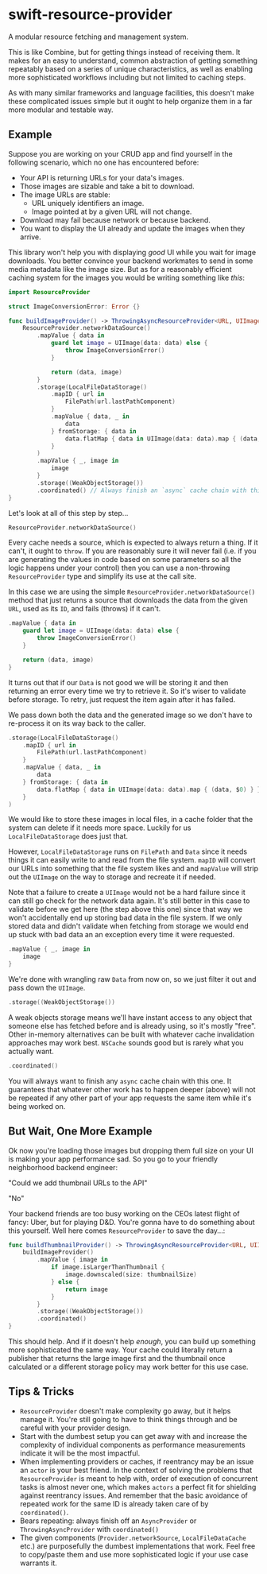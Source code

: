 # swift-resource-provider

A modular resource fetching and management system.

This is like Combine, but for getting things instead of receiving them. It makes for an easy to understand, common
abstraction of getting something repeatably based on a series of unique characteristics, as well as enabling more
sophisticated workflows including but not limited to caching steps.

As with many similar frameworks and language facilities, this doesn't make these complicated issues simple but it ought
to help organize them in a far more modular and testable way.

## Example

Suppose you are working on your CRUD app and find yourself in the following scenario, which no one has encountered
before:

- Your API is returning URLs for your data's images.
- Those images are sizable and take a bit to download.
- The image URLs are stable:
  - URL uniquely identifiers an image.
  - Image pointed at by a given URL will not change.
- Download may fail because network or because backend.
- You want to display the UI already and update the images when they arrive.

This library won't help you with displaying _good_ UI while you wait for image downloads. You better convince your
backend workmates to send in some media metadata like the image size. But as for a reasonably efficient caching system
for the images you would be writing something like _this_:

```swift
import ResourceProvider

struct ImageConversionError: Error {}

func buildImageProvider() -> ThrowingAsyncResourceProvider<URL, UIImage> {
    ResourceProvider.networkDataSource()
        .mapValue { data in
            guard let image = UIImage(data: data) else {
                throw ImageConversionError()
            }

            return (data, image)
        }
        .storage(LocalFileDataStorage()
            .mapID { url in
                FilePath(url.lastPathComponent)
            }
            .mapValue { data, _ in
                data
            } fromStorage: { data in
                data.flatMap { data in UIImage(data: data).map { (data, $0) } }
            }
        )
        .mapValue { _, image in
            image
        }
        .storage((WeakObjectStorage())
        .coordinated() // Always finish an `async` cache chain with this one. You usually need only one at the end.
}
```

Let's look at all of this step by step…

```swift
ResourceProvider.networkDataSource()
```

Every cache needs a source, which is expected to always return a thing. If it can't, it ought to `throw`. If you are
reasonably sure it will never fail (i.e. if you are generating the values in code based on some parameters so all the
logic happens under your control) then you can use a non-throwing `ResourceProvider` type and simplify its use at the
call site.

In this case we are using the simple `ResourceProvider.networkDataSource()` method that just returns a source that
downloads the data from the given `URL`, used as its `ID`, and fails (throws) if it can't.

```swift
.mapValue { data in
    guard let image = UIImage(data: data) else {
        throw ImageConversionError()
    }

    return (data, image)
}
```

It turns out that if our `Data` is not good we will be storing it and then returning an error every time we try to
retrieve it. So it's wiser to validate before storage. To retry, just request the item again after it has failed.

We pass down both the data and the generated image so we don't have to re-process it on its way back to the caller.

```swift
.storage(LocalFileDataStorage()
    .mapID { url in
        FilePath(url.lastPathComponent)
    }
    .mapValue { data, _ in
        data
    } fromStorage: { data in
        data.flatMap { data in UIImage(data: data).map { (data, $0) } }
    }
)
```

We would like to store these images in local files, in a cache folder that the system can delete if it needs more space.
Luckily for us `LocalFileDataStorage` does just that.

However, `LocalFileDataStorage` runs on `FilePath` and `Data` since it needs things it can easily write to and read from
the file system. `mapID` will convert our URLs into something that the file system likes and and `mapValue` will strip
out the `UIImage` on the way to storage and recreate it if needed.

Note that a failure to create a `UIImage` would not be a hard failure since it can still go check for the network data
again. It's still better in this case to validate before we get here (the step above this one) since that way we won't
accidentally end up storing bad data in the file system. If we only stored data and didn't validate when fetching from
storage we would end up stuck with bad data an an exception every time it were requested.

```swift
.mapValue { _, image in
    image
}
```

We're done with wrangling raw `Data` from now on, so we just filter it out and pass down the `UIImage`.

```swift
.storage((WeakObjectStorage())
```

A weak objects storage means we'll have instant access to any object that someone else has fetched before and is already
using, so it's mostly "free". Other in-memory alternatives can be built with whatever cache invalidation approaches may
work best. `NSCache` sounds good but is rarely what you actually want.

```swift
.coordinated()
```

You will always want to finish any `async` cache chain with this one. It guarantees that whatever other work has to
happen deeper (above) will not be repeated if any other part of your app requests the same item while it's being worked
on.

## But Wait, One More Example

Ok now you're loading those images but dropping them full size on your UI is making your app performance sad. So you go
to your friendly neighborhood backend engineer:

"Could we add thumbnail URLs to the API"

"No"

Your backend friends are too busy working on the CEOs latest flight of fancy: Uber, but for playing D&D. You're gonna
have to do something about this yourself. Well here comes `ResourceProvider` to save the day…:

```swift
func buildThumbnailProvider() -> ThrowingAsyncResourceProvider<URL, UIImage> {
    buildImageProvider()
        .mapValue { image in
            if image.isLargerThanThumbnail {
                image.downscaled(size: thumbnailSize)
            } else {
                return image
            }
        }
        .storage((WeakObjectStorage())
        .coordinated()
}
```

This should help. And if it doesn't help _enough_, you can build up something more sophisticated the same way. Your
cache could literally return a publisher that returns the large image first and the thumbnail once calculated or a
different storage policy may work better for this use case.

## Tips & Tricks

- `ResourceProvider` doesn't make complexity go away, but it helps manage it. You're still going to have to think things
through and be careful with your provider design.
- Start with the dumbest setup you can get away with and increase the complexity of individual components as performance
measurements indicate it will be the most impactful.
- When implementing providers or caches, if reentrancy may be an issue an `actor` is your best friend. In the context of
solving the problems that `ResourceProvider` is meant to help with, order of execution of concurrent tasks is almost
never one, which makes `actors` a perfect fit for shielding against reentrancy issues. And remember that the basic
avoidance of repeated work for the same ID is already taken care of by `coordinated()`.
- Bears repeating: always finish off an `AsyncProvider` or `ThrowingAsyncProvider` with `coordinated()`
- The given components (`Provider.networkSource`, `LocalFileDataCache` etc.) are purposefully the dumbest
implementations that work. Feel free to copy/paste them and use more sophisticated logic if your use case warrants it.
